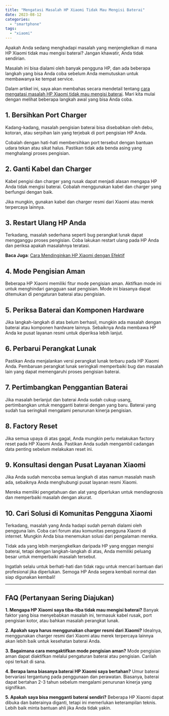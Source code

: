 ```yaml
---
title: "Mengatasi Masalah HP Xiaomi Tidak Mau Mengisi Baterai"
date: 2023-08-12
categories: 
  - "smartphone"
tags: 
  - "xiaomi"
---
```


Apakah Anda sedang menghadapi masalah yang menjengkelkan di mana HP Xiaomi tidak mau mengisi baterai? Jangan khawatir, Anda tidak sendirian.

Masalah ini bisa dialami oleh banyak pengguna HP, dan ada beberapa langkah yang bisa Anda coba sebelum Anda memutuskan untuk membawanya ke tempat service.

Dalam artikel ini, saya akan membahas secara mendetail tentang [cara mengatasi masalah HP Xiaomi tidak mau mengisi baterai](https://ajiekusumadhany.com/hp-xiaomi-tidak-mau-mengisi-baterai/). Mari kita mulai dengan melihat beberapa langkah awal yang bisa Anda coba.

## 1\. **Bersihkan Port Charger**

Kadang-kadang, masalah pengisian baterai bisa disebabkan oleh debu, kotoran, atau serpihan lain yang terjebak di port pengisian HP Anda.

Cobalah dengan hati-hati membersihkan port tersebut dengan bantuan udara tekan atau sikat halus. Pastikan tidak ada benda asing yang menghalangi proses pengisian.

## 2\. **Ganti Kabel dan Charger**

Kabel pengisi dan charger yang rusak dapat menjadi alasan mengapa HP Anda tidak mengisi baterai. Cobalah menggunakan kabel dan charger yang berfungsi dengan baik.

Jika mungkin, gunakan kabel dan charger resmi dari Xiaomi atau merek terpercaya lainnya.

## 3\. **Restart Ulang HP Anda**

Terkadang, masalah sederhana seperti bug perangkat lunak dapat mengganggu proses pengisian. Coba lakukan restart ulang pada HP Anda dan periksa apakah masalahnya teratasi.

**Baca Juga**: [Cara Mendinginkan HP Xiaomi dengan Efektif](https://ajiekusumadhany.com/cara-mendinginkan-hp-xiaomi/)

## 4\. **Mode Pengisian Aman**

Beberapa HP Xiaomi memiliki fitur mode pengisian aman. Aktifkan mode ini untuk menghindari gangguan saat pengisian. Mode ini biasanya dapat ditemukan di pengaturan baterai atau pengisian.

## 5\. **Periksa Baterai dan Komponen Hardware**

Jika langkah-langkah di atas belum berhasil, mungkin ada masalah dengan baterai atau komponen hardware lainnya. Sebaiknya Anda membawa HP Anda ke pusat layanan resmi untuk diperiksa lebih lanjut.

## 6\. **Perbarui Perangkat Lunak**

Pastikan Anda menjalankan versi perangkat lunak terbaru pada HP Xiaomi Anda. Pembaruan perangkat lunak seringkali memperbaiki bug dan masalah lain yang dapat memengaruhi proses pengisian baterai.

## 7\. **Pertimbangkan Penggantian Baterai**

Jika masalah berlanjut dan baterai Anda sudah cukup usang, pertimbangkan untuk mengganti baterai dengan yang baru. Baterai yang sudah tua seringkali mengalami penurunan kinerja pengisian.

## 8\. **Factory Reset**

Jika semua upaya di atas gagal, Anda mungkin perlu melakukan factory reset pada HP Xiaomi Anda. Pastikan Anda sudah mengambil cadangan data penting sebelum melakukan reset ini.

## 9\. **Konsultasi dengan Pusat Layanan Xiaomi**

Jika Anda sudah mencoba semua langkah di atas namun masalah masih ada, sebaiknya Anda menghubungi pusat layanan resmi Xiaomi.

Mereka memiliki pengetahuan dan alat yang diperlukan untuk mendiagnosis dan memperbaiki masalah dengan akurat.

## 10\. **Cari Solusi di Komunitas Pengguna Xiaomi**

Terkadang, masalah yang Anda hadapi sudah pernah dialami oleh pengguna lain. Coba cari forum atau komunitas pengguna Xiaomi di internet. Mungkin Anda bisa menemukan solusi dari pengalaman mereka.

Tidak ada yang lebih menjengkelkan daripada HP yang enggan mengisi baterai, tetapi dengan langkah-langkah di atas, Anda memiliki peluang besar untuk memperbaiki masalah tersebut.

Ingatlah selalu untuk berhati-hati dan tidak ragu untuk mencari bantuan dari profesional jika diperlukan. Semoga HP Anda segera kembali normal dan siap digunakan kembali!

* * *

## **FAQ (Pertanyaan Sering Diajukan)**

**1\. Mengapa HP Xiaomi saya tiba-tiba tidak mau mengisi baterai?** Banyak faktor yang bisa menyebabkan masalah ini, termasuk kabel rusak, port pengisian kotor, atau bahkan masalah perangkat lunak.

**2\. Apakah saya harus menggunakan charger resmi dari Xiaomi?** Idealnya, menggunakan charger resmi dari Xiaomi atau merek terpercaya lainnya akan lebih baik untuk kesehatan baterai Anda.

**3\. Bagaimana cara mengaktifkan mode pengisian aman?** Mode pengisian aman dapat diaktifkan melalui pengaturan baterai atau pengisian. Carilah opsi terkait di sana.

**4\. Berapa lama biasanya baterai HP Xiaomi saya bertahan?** Umur baterai bervariasi tergantung pada penggunaan dan perawatan. Biasanya, baterai dapat bertahan 2-3 tahun sebelum mengalami penurunan kinerja yang signifikan.

**5\. Apakah saya bisa mengganti baterai sendiri?** Beberapa HP Xiaomi dapat dibuka dan baterainya diganti, tetapi ini memerlukan keterampilan teknis. Lebih baik minta bantuan ahli jika Anda tidak yakin.
